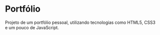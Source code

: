 # Portfólio

Projeto de um portfólio pessoal, utilizando tecnologias como HTML5, CSS3 e um pouco de JavaScript.
